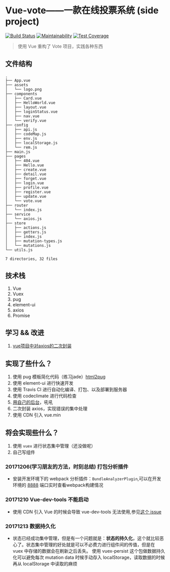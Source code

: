# Vue-vote——一款在线投票系统 (side project)

[![Build Status](https://travis-ci.org/Raoul1996/vue-vote.svg?branch=master)](https://travis-ci.org/Raoul1996/vue-vote)
[![Maintainability](https://api.codeclimate.com/v1/badges/b68da294651f58e8d2f7/maintainability)](https://codeclimate.com/github/Raoul1996/vue-vote/maintainability)
[![Test Coverage](https://api.codeclimate.com/v1/badges/b68da294651f58e8d2f7/test_coverage)](https://codeclimate.com/github/Raoul1996/vue-vote/test_coverage)

> 使用 Vue 重构了 Vote 项目，实践各种东西

## 文件结构
```
.
├── App.vue
├── assets
│   └── logo.png
├── components
│   ├── Card.vue
│   ├── HelloWorld.vue
│   ├── layout.vue
│   ├── loginStatus.vue
│   ├── nav.vue
│   └── verify.vue
├── config
│   ├── api.js
│   ├── codeMap.js
│   ├── env.js
│   ├── localStorage.js
│   └── rem.js
├── main.js
├── pages
│   ├── 404.vue
│   ├── Hello.vue
│   ├── create.vue
│   ├── detail.vue
│   ├── forget.vue
│   ├── login.vue
│   ├── profile.vue
│   ├── register.vue
│   ├── update.vue
│   └── vote.vue
├── router
│   └── index.js
├── service
│   └── axios.js
├── store
│   ├── actions.js
│   ├── getters.js
│   ├── index.js
│   ├── mutation-types.js
│   └── mutations.js
└── utils.js

7 directories, 32 files

```
## 技术栈

1. Vue
2. Vuex
3. pug
4. element-ui
5. axios
6. Promise

## 学习 && 改进
1. [vue项目中对axios的二次封装](https://juejin.im/post/5a293e50f265da432153f190)
## 实现了些什么？

1. 使用 pug 模板简化代码（练习jade）[html2pug](http://html2jade.vida.io/)
2. 使用 element-ui 进行快速开发
3. 使用 Travis CI 进行自动化编译、打包、以及部署到服务器
4. 使用 codeclimate 进行代码检查
5. [用自己的后台](https://github.com/Raoul1996/koa-vote)，吼吼
6. 二次封装 axios，实现错误的集中处理
7. 使用 CDN 引入 vue.min

## 将会实现些什么？

1. 使用 `vuex` 进行状态集中管理（还没做呢）
2. 自己写组件

### 20171206(学习朋友的方法，时刻总结) 打包分析插件
- 安装开发环境下的 webpack 分析插件：`BundleAnalyzerPlugin`,可以在开发环境的 [8888](http://localhost:8888) 端口实时查看webpack构建情况

### 20171210 Vue-dev-tools 不能启动

- 使用 CDN 引入 Vue 的时候会导致 vue-dev-tools 无法使用,参见[这个 issue](https://github.com/vuejs/vue-devtools/issues/190)

### 20171213 数据持久化

- 状态已经成功集中管理，但是有一个问题就是：**状态的持久化**，这个就比较恶心了。状态集中管理的好处就是可以不必费力进行组件间的传值，但是在 vuex 中存储的数据会在刷新之后丢失。
使用 vuex-persist 这个包做数据持久化可以避免每次 mutation data 时候手动存入 localStorage，读取数据的时候再从 localStorage 中读取的麻烦

